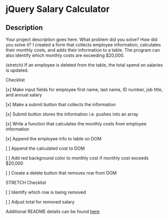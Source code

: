 # jQuery Salary Calculator

## Description

Your project description goes here. What problem did you solve? How did you solve it?
I created a form that collects employee information, calculates their monthly costs, and adds their information to a table. The program can also identify which monthly costs are exceeding $20,000.

(stretch)
If an employee is deleted from the table, the total spend on salaries is updated.


Checklist

[x] Make input fields for employee first name, last name, ID number, job title, and annual salary

[x] Make a submit button that collects the information

[x] Submit button stores the information i.e. pushes into an array

[x] Write a function that calculates the monthly costs from employee information

[x] Append the employee info to table on DOM

[ ] Append the calculated cost to DOM

[ ] Add red background color to monthly cost if monthly cost exceeds $20,000

[ ] Create a delete button that removes row from DOM


STRETCH Checklist

[ ] Identify which row is being removed

[ ] Adjust total for removed salary

Additional README details can be found [here](https://github.com/PrimeAcademy/readme-template/blob/master/README.md).
